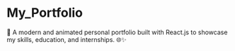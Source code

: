 # My_Portfolio
🚀 A modern and animated personal portfolio built with React.js to showcase my skills, education, and internships. 🌐✨
